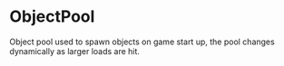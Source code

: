 # ObjectPool

Object pool used to spawn objects on game start up, the pool changes dynamically as larger loads are hit.
